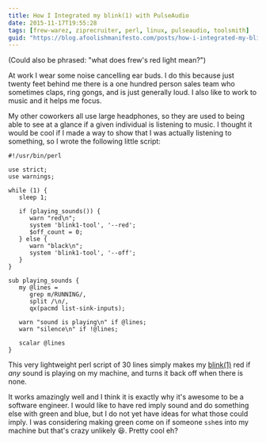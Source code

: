 ```yaml
---
title: How I Integrated my blink(1) with PulseAudio
date: 2015-11-17T19:55:28
tags: [frew-warez, ziprecruiter, perl, linux, pulseaudio, toolsmith]
guid: "https://blog.afoolishmanifesto.com/posts/how-i-integrated-my-blink-1--with-pulseaudio"
---
```

(Could also be phrased: "what does frew's red light mean?")

At work I wear some noise cancelling ear buds.  I do this because just twenty
feet behind me there is a one hundred person sales team who sometimes claps,
ring gongs, and is just generally loud.  I also like to work to music and it
helps me focus.

My other coworkers all use large headphones, so they are used to being able to
see at a glance if a given individual is listening to music.  I thought it would
be cool if I made a way to show that I was actually listening to something,
so I wrote the following little script:

```
#!/usr/bin/perl

use strict;
use warnings;

while (1) {
   sleep 1;

   if (playing_sounds()) {
      warn "red\n";
      system 'blink1-tool', '--red';
      $off_count = 0;
   } else {
      warn "black\n";
      system 'blink1-tool', '--off';
   }
}

sub playing_sounds {
   my @lines =
      grep m/RUNNING/,
      split /\n/,
      qx(pacmd list-sink-inputs);

   warn "sound is playing\n" if @lines;
   warn "silence\n" if !@lines;

   scalar @lines
}
```

This very lightweight perl script of 30 lines simply makes my
[blink(1)](http://blink1.thingm.com/) red if *any* sound is playing on my
machine, and turns it back off when there is none.

It works amazingly well and I think it is exactly why it's awesome to be a
software engineer.  I would like to have red imply sound and do something else
with green and blue, but I do not yet have ideas for what those could imply.  I
was considering making green come on if someone `ssh`es into my machine but
that's crazy unlikely 😆.  Pretty cool eh?
